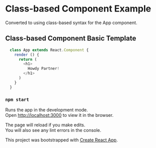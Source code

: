 # Class-based Component Example

Converted to using class-based syntax for the App component.

## Class-based Component Basic Template

```javascript
  class App extends React.Component {
    render () {
      return (
        <h1>
          Howdy Partner!
        </h1>
      )
    }
  }
```

### `npm start`

Runs the app in the development mode.<br />
Open [http://localhost:3000](http://localhost:3000) to view it in the browser.

The page will reload if you make edits.<br />
You will also see any lint errors in the console.

This project was bootstrapped with [Create React App](https://github.com/facebook/create-react-app).
